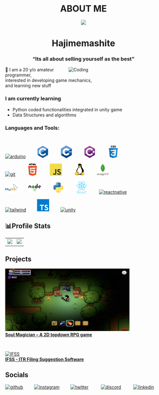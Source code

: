 
# <h1 align="center"> ABOUT ME </h1>

<p align="center">
  <a>
    <img src="https://readme-typing-svg.herokuapp.com/?color=3DF7E2&size=30&center=true&width=500&lines=Pursuing+Computer+science;Game+Developer;Learning+Python">
  </a>
</p>

<h1 align="center">Hajimemashite </h1>
<h3 align="center">“Its all about selling yourself as the best”</h3>
<img align="right" alt="Coding" width="300" src="https://media.giphy.com/media/xUA7bdpLxQhsSQdyog/giphy.gif">


🌱 I am a 20 y/o amateur programmer, </br>
interested in developing game mechanics, </br>
and learning new stuff


### I am currently learning
- Python coded functionalities integrated in unity game
- Data Structures and algorithms

<h3 align="left">Languages and Tools:</h3>
<br>
<p align="left">
  
  [<img src='https://cdn.worldvectorlogo.com/logos/arduino-1.svg' alt='arduino' height='40'>](https://www.arduino.cc/)&nbsp;&nbsp;&nbsp;&nbsp;&nbsp;&nbsp;&nbsp;&nbsp;&nbsp;[<img src='https://raw.githubusercontent.com/devicons/devicon/master/icons/c/c-original.svg' alt='c' height='40'>](https://www.cprogramming.com/)&nbsp;&nbsp;&nbsp;&nbsp;&nbsp;&nbsp;&nbsp;&nbsp;&nbsp;[<img src='https://raw.githubusercontent.com/devicons/devicon/master/icons/cplusplus/cplusplus-original.svg' alt='cplusplus' height='40'>](https://www.w3schools.com/cpp/)&nbsp;&nbsp;&nbsp;&nbsp;&nbsp;&nbsp;&nbsp;&nbsp;&nbsp;[<img src='https://raw.githubusercontent.com/devicons/devicon/master/icons/csharp/csharp-original.svg' alt='csharp' height='40'>](https://www.w3schools.com/cs/)&nbsp;&nbsp;&nbsp;&nbsp;&nbsp;&nbsp;&nbsp;&nbsp;&nbsp;[<img src='https://raw.githubusercontent.com/devicons/devicon/master/icons/css3/css3-original-wordmark.svg' alt='css3' height='40'>](https://www.w3schools.com/css/)
  
  [<img src='https://www.vectorlogo.zone/logos/git-scm/git-scm-icon.svg' alt='git' height='40'>](https://git-scm.com/)&nbsp;&nbsp;&nbsp;&nbsp;&nbsp;&nbsp;&nbsp;&nbsp;&nbsp;[<img src='https://raw.githubusercontent.com/devicons/devicon/master/icons/html5/html5-original-wordmark.svg' alt='html5' height='40'>](https://www.w3.org/html/)&nbsp;&nbsp;&nbsp;&nbsp;&nbsp;&nbsp;&nbsp;&nbsp;&nbsp;[<img src='https://raw.githubusercontent.com/devicons/devicon/master/icons/javascript/javascript-original.svg' alt='javascript' height='40'>](https://developer.mozilla.org/en-US/docs/Web/JavaScript)&nbsp;&nbsp;&nbsp;&nbsp;&nbsp;&nbsp;&nbsp;&nbsp;&nbsp;[<img src='https://raw.githubusercontent.com/devicons/devicon/master/icons/linux/linux-original.svg' alt='linux' height='40'>](https://www.linux.org/)&nbsp;&nbsp;&nbsp;&nbsp;&nbsp;&nbsp;&nbsp;&nbsp;&nbsp;[<img src='https://raw.githubusercontent.com/devicons/devicon/master/icons/mongodb/mongodb-original-wordmark.svg' alt='mongodb' height='40'>](https://www.mongodb.com/)
  
  [<img src='https://raw.githubusercontent.com/devicons/devicon/master/icons/mysql/mysql-original-wordmark.svg' alt='mysql' height='40'>](https://www.mysql.com/)&nbsp;&nbsp;&nbsp;&nbsp;&nbsp;&nbsp;&nbsp;&nbsp;&nbsp;[<img src='https://raw.githubusercontent.com/devicons/devicon/master/icons/nodejs/nodejs-original-wordmark.svg' alt='nodejs' height='40'>](https://nodejs.org)&nbsp;&nbsp;&nbsp;&nbsp;&nbsp;&nbsp;&nbsp;&nbsp;&nbsp;[<img src='https://raw.githubusercontent.com/devicons/devicon/master/icons/python/python-original.svg' alt='python' height='40'>](https://www.python.org)&nbsp;&nbsp;&nbsp;&nbsp;&nbsp;&nbsp;&nbsp;&nbsp;&nbsp;[<img src='https://raw.githubusercontent.com/devicons/devicon/master/icons/react/react-original-wordmark.svg' alt='react' height='40'>](https://reactjs.org/)&nbsp;&nbsp;&nbsp;&nbsp;&nbsp;&nbsp;&nbsp;&nbsp;&nbsp;[<img src='https://reactnative.dev/img/header_logo.svg' alt='reactnative' height='40'>](https://reactnative.dev/)
  
  [<img src='https://www.vectorlogo.zone/logos/tailwindcss/tailwindcss-icon.svg' alt='tailwind' height='40'>](https://tailwindcss.com/)&nbsp;&nbsp;&nbsp;&nbsp;&nbsp;&nbsp;&nbsp;&nbsp;&nbsp;[<img src='https://raw.githubusercontent.com/devicons/devicon/master/icons/typescript/typescript-original.svg' alt='typescript' height='40'>](https://www.typescriptlang.org/)&nbsp;&nbsp;&nbsp;&nbsp;&nbsp;&nbsp;&nbsp;&nbsp;&nbsp;[<img src='https://www.vectorlogo.zone/logos/unity3d/unity3d-icon.svg' alt='unity' height='40'>](https://unity.com/)
   
</p>

## 📊Profile Stats


<table width="100%" align="center">
  <tr>
    <td>
<img height="180em" src="https://github-readme-stats.vercel.app/api?username=chimankarparag&show_icons=true&theme=dark" /> </td>
<td> <img height="180em" src="https://github-readme-stats.vercel.app/api/top-langs/?username=chimankarparag&show_icons=true&hide_border=true&layout=compact&langs_count=8&theme=tokyonight"/> </td>  
  
  </tr>
 <table>


## Projects


 <p align="left">
 <div display="flex">
 <p>
   <a href="https://chimankarparag.itch.io/" target="_blank">
     <img src="https://raw.githubusercontent.com/Chimankarparag/Images/main/soulmagician.png" alt="Soul Magician" height="200" width="400">
   </a>
   <br>
   <strong><a href="https://chimankarparag.itch.io/soul-magician" target="_blank">Soul Magician – A 2D topdown RPG game</a></strong>
 </p>
   <br>
 <p align="right">
 <p>
   <a href="https://github.com/Chimankarparag/IFSS" target="_blank">
     <img src="https://github.com/Chimankarparag/IFSS/blob/main/IFSS_project_images/IFSS.gif" alt="IFSS" height="200" width="400">
   </a>
   <br>
   <strong><a href="https://github.com/Chimankarparag/IFSS" target="_blank">IFSS - ITR Filing Suggestion Software</a></strong>
 </p>


## Socials
   
<p align="center">
  
  [<img src='https://upload.wikimedia.org/wikipedia/commons/a/ae/Github-desktop-logo-symbol.svg' alt='github' height='40'>](https://github.com/chimankarparag)&nbsp;&nbsp;&nbsp;&nbsp;&nbsp;&nbsp;&nbsp;&nbsp;&nbsp;[<img src='https://www.freepnglogos.com/uploads/instagram-logos-png-images-free-download-2.png' alt='instagram' height='40'>](https://www.instagram.com/chimankarparag/)&nbsp;&nbsp;&nbsp;&nbsp;&nbsp;&nbsp;&nbsp;&nbsp;&nbsp;[<img src='https://www.freepnglogos.com/uploads/twitter-logo-png/twitter-logo-vector-png-clipart-1.png' alt='twitter' height='40'>](https://twitter.com/chimankarparag)
  &nbsp;&nbsp;&nbsp;&nbsp;&nbsp;&nbsp;&nbsp;&nbsp;&nbsp;[<img src='https://www.svgrepo.com/show/353655/discord-icon.svg' alt='discord' height='40'>](https://discordapp.com/users/856096761683902504)
  &nbsp;&nbsp;&nbsp;&nbsp;&nbsp;&nbsp;&nbsp;&nbsp;&nbsp;[<img src='https://cdn-icons-png.flaticon.com/512/174/174857.png' alt='linkedin' height='40'>](https://linkedin.com/in/chimankarparag)
   
</p>





